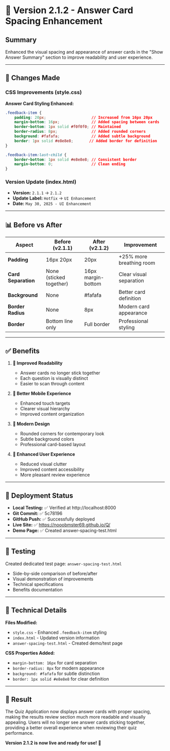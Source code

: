 # 🎨 Version 2.1.2 - Answer Card Spacing Enhancement

## Summary
Enhanced the visual spacing and appearance of answer cards in the "Show Answer Summary" section to improve readability and user experience.

---

## 🔧 Changes Made

### CSS Improvements (style.css)
**Answer Card Styling Enhanced:**
```css
.feedback-item {
    padding: 20px;                    // Increased from 16px 20px
    margin-bottom: 16px;              // Added spacing between cards
    border-bottom: 1px solid #f0f0f0; // Maintained
    border-radius: 8px;               // Added rounded corners
    background: #fafafa;              // Added subtle background
    border: 1px solid #e8e8e8;       // Added border for definition
}

.feedback-item:last-child {
    border-bottom: 1px solid #e8e8e8; // Consistent border
    margin-bottom: 0;                 // Clean ending
}
```

### Version Update (index.html)
- **Version:** `2.1.1` → `2.1.2`
- **Update Label:** `Hotfix` → `UI Enhancement`
- **Date:** `May 30, 2025 - UI Enhancement`

---

## 📊 Before vs After

| Aspect | Before (v2.1.1) | After (v2.1.2) | Improvement |
|--------|------------------|-----------------|-------------|
| **Padding** | 16px 20px | 20px | +25% more breathing room |
| **Card Separation** | None (sticked together) | 16px margin-bottom | Clear visual separation |
| **Background** | None | #fafafa | Better card definition |
| **Border Radius** | None | 8px | Modern card appearance |
| **Border** | Bottom line only | Full border | Professional styling |

---

## ✅ Benefits

1. **🎯 Improved Readability**
   - Answer cards no longer stick together
   - Each question is visually distinct
   - Easier to scan through content

2. **📱 Better Mobile Experience**
   - Enhanced touch targets
   - Clearer visual hierarchy
   - Improved content organization

3. **🎨 Modern Design**
   - Rounded corners for contemporary look
   - Subtle background colors
   - Professional card-based layout

4. **👥 Enhanced User Experience**
   - Reduced visual clutter
   - Improved content accessibility
   - More pleasant review experience

---

## 🚀 Deployment Status

- **Local Testing:** ✅ Verified at http://localhost:8000
- **Git Commit:** ✅ 5c78196 
- **GitHub Push:** ✅ Successfully deployed
- **Live Site:** ✅ https://nooobmster69.github.io/Q/
- **Demo Page:** ✅ Created answer-spacing-test.html

---

## 🧪 Testing

Created dedicated test page: `answer-spacing-test.html`
- Side-by-side comparison of before/after
- Visual demonstration of improvements
- Technical specifications
- Benefits documentation

---

## 📝 Technical Details

**Files Modified:**
- `style.css` - Enhanced `.feedback-item` styling
- `index.html` - Updated version information
- `answer-spacing-test.html` - Created demo/test page

**CSS Properties Added:**
- `margin-bottom: 16px` for card separation
- `border-radius: 8px` for modern appearance
- `background: #fafafa` for subtle distinction
- `border: 1px solid #e8e8e8` for clear definition

---

## 🎉 Result

The Quiz Application now displays answer cards with proper spacing, making the results review section much more readable and visually appealing. Users will no longer see answer cards sticking together, providing a better overall experience when reviewing their quiz performance.

**Version 2.1.2 is now live and ready for use!** 🚀
